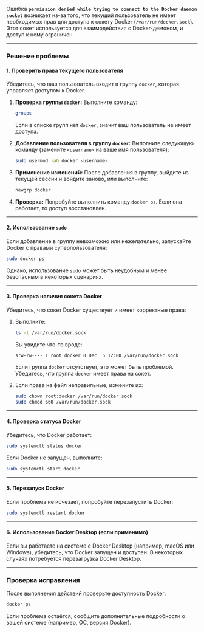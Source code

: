 Ошибка **`permission denied while trying to connect to the Docker daemon socket`** возникает из-за того, что текущий пользователь не имеет необходимых прав для доступа к сокету Docker (`/var/run/docker.sock`). Этот сокет используется для взаимодействия с Docker-демоном, и доступ к нему ограничен.

---

### **Решение проблемы**

#### **1. Проверить права текущего пользователя**

Убедитесь, что ваш пользователь входит в группу `docker`, которая управляет доступом к Docker.

1. **Проверка группы `docker`:** Выполните команду:
    
    ```bash
    groups
    ```
    
    Если в списке групп нет `docker`, значит ваш пользователь не имеет доступа.
    
2. **Добавление пользователя в группу `docker`:** Выполните следующую команду (замените `<username>` на ваше имя пользователя):
    
    ```bash
    sudo usermod -aG docker <username>
    ```
    
3. **Применение изменений:** После добавления в группу, выйдите из текущей сессии и войдите заново, или выполните:
    
    ```bash
    newgrp docker
    ```
    
4. **Проверка:** Попробуйте выполнить команду `docker ps`. Если она работает, то доступ восстановлен.
    

---

#### **2. Использование `sudo`**

Если добавление в группу невозможно или нежелательно, запускайте Docker с правами суперпользователя:

```bash
sudo docker ps
```

Однако, использование `sudo` может быть неудобным и менее безопасным в некоторых сценариях.

---

#### **3. Проверка наличия сокета Docker**

Убедитесь, что сокет Docker существует и имеет корректные права:

1. Выполните:
    
    ```bash
    ls -l /var/run/docker.sock
    ```
    
    Вы увидите что-то вроде:
    
    ```
    srw-rw---- 1 root docker 0 Dec  5 12:00 /var/run/docker.sock
    ```
    
    Если группа `docker` отсутствует, это может быть проблемой. Убедитесь, что группа `docker` имеет права на сокет.
    
2. Если права на файл неправильные, измените их:
    
    ```bash
    sudo chown root:docker /var/run/docker.sock
    sudo chmod 660 /var/run/docker.sock
    ```
    

---

#### **4. Проверка статуса Docker**

Убедитесь, что Docker работает:

```bash
sudo systemctl status docker
```

Если Docker не запущен, выполните:

```bash
sudo systemctl start docker
```

---

#### **5. Перезапуск Docker**

Если проблема не исчезает, попробуйте перезапустить Docker:

```bash
sudo systemctl restart docker
```

---

#### **6. Использование Docker Desktop (если применимо)**

Если вы работаете на системе с Docker Desktop (например, macOS или Windows), убедитесь, что Docker запущен и доступен. В некоторых случаях потребуется перезагрузка Docker Desktop.

---

### **Проверка исправления**

После выполнения действий проверьте доступность Docker:

```bash
docker ps
```

Если проблема остаётся, сообщите дополнительные подробности о вашей системе (например, ОС, версия Docker).
